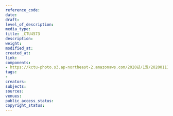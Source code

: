 ```yaml
---
reference_code: 
date: 
draft: 
level_of_description: 
media_type: 
title: _CTU4573
description: 
weight: 
modified_at: 
created_at: 
link: 
components:
- https://kctu-photo.s3.ap-northeast-2.amazonaws.com/2020년/1월/20200113_민주당+전혜숙+의원실+톨게이트+노동자+강제+퇴거+집행+규탄+기자회견/_CTU4573.jpg
tags:
- 
creators: 
subjects: 
sources: 
venues: 
public_access_status: 
copyright_status: 
---
```

